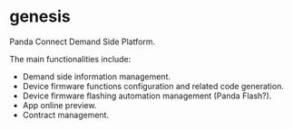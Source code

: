 # genesis

Panda Connect Demand Side Platform.

The main functionalities include:
- Demand side information management.
- Device firmware functions configuration and related code generation.
- Device firmware flashing automation management (Panda Flash?).
- App online preview.
- Contract management.
